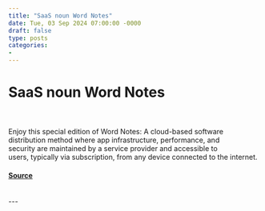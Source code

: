 ```yaml
---
title: "SaaS noun Word Notes"
date: Tue, 03 Sep 2024 07:00:00 -0000
draft: false
type: posts
categories: 
- 
---
```

# SaaS noun Word Notes

<br/>

<br/>
Enjoy this special edition of Word Notes: A cloud-based software distribution method where app infrastructure, performance, and security are maintained by a service provider and accessible to users, typically via subscription, from any device connected to the internet.

#### [Source](https://thecyberwire.com/podcasts/word-notes/47/notes)

<br/>
---
